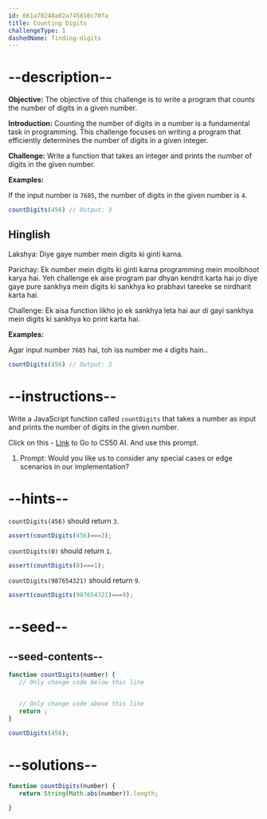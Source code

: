 ```yaml
---
id: 661a70248a02a745810c70fa
title: Counting Digits
challengeType: 1
dashedName: finding-digits
---
```


# --description--

**Objective:** The objective of this challenge is to write a program that counts the number of digits in a given number.

**Introduction:** Counting the number of digits in a number is a fundamental task in programming. This challenge focuses on writing a program that efficiently determines the number of digits in a given integer.

**Challenge:** Write a function that takes an integer and prints the number of digits in the given number.

**Examples:**

If the input number is `7685`, the number of digits in the given number is `4`.

```js
countDigits(456) // Output: 3
```

<h2>Hinglish</h2>

Lakshya: Diye gaye number mein digits ki ginti karna.

Parichay: Ek number mein digits ki ginti karna programming mein moolbhoot karya hai. Yeh challenge ek aise program par dhyan kendrit karta hai jo diye gaye pure sankhya mein digits ki sankhya ko prabhavi tareeke se nirdharit karta hai.

Challenge: Ek aisa function likho jo ek sankhya leta hai aur di gayi sankhya mein digits ki sankhya ko print karta hai.

**Examples:**

Agar input number `7685` hai, toh iss number me `4` digits hain..

```js
countDigits(456) // Output: 3
```


# --instructions--

Write a JavaScript function called `countDigits` that takes a number as input and prints the number of digits in the given number.


Click on this - <a href = "https://cs50.ai/chat">Link</a> to Go to CS50 AI.
And use this prompt.

1. Prompt: Would you like us to consider any special cases or edge scenarios in our implementation?

# --hints--

`countDigits(456)` should return `3`.

```js
assert(countDigits(456)===3);
```

`countDigits(0)` should return `1`.

```js
assert(countDigits(0)===1);
```

`countDigits(987654321)` should return `9`.

```js
assert(countDigits(987654321)===9);
```

# --seed--
## --seed-contents--

```js
function countDigits(number) {
   // Only change code below this line


   // Only change code above this line
   return ;
}

countDigits(456);
```

# --solutions--

```js
function countDigits(number) {
   return String(Math.abs(number)).length;

}
```

